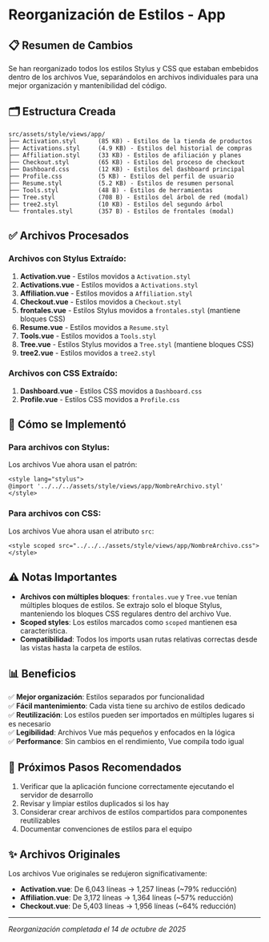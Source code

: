 # Reorganización de Estilos - App

## 📋 Resumen de Cambios

Se han reorganizado todos los estilos Stylus y CSS que estaban embebidos dentro de los archivos Vue, separándolos en archivos individuales para una mejor organización y mantenibilidad del código.

## 🗂️ Estructura Creada

```
src/assets/style/views/app/
├── Activation.styl      (85 KB) - Estilos de la tienda de productos
├── Activations.styl     (4.9 KB) - Estilos del historial de compras
├── Affiliation.styl     (33 KB) - Estilos de afiliación y planes
├── Checkout.styl        (65 KB) - Estilos del proceso de checkout
├── Dashboard.css        (12 KB) - Estilos del dashboard principal
├── Profile.css          (5 KB) - Estilos del perfil de usuario
├── Resume.styl          (5.2 KB) - Estilos de resumen personal
├── Tools.styl           (48 B) - Estilos de herramientas
├── Tree.styl            (708 B) - Estilos del árbol de red (modal)
├── tree2.styl           (10 KB) - Estilos del segundo árbol
└── frontales.styl       (357 B) - Estilos de frontales (modal)
```

## ✅ Archivos Procesados

### Archivos con Stylus Extraído:
1. **Activation.vue** - Estilos movidos a `Activation.styl`
2. **Activations.vue** - Estilos movidos a `Activations.styl`
3. **Affiliation.vue** - Estilos movidos a `Affiliation.styl`
4. **Checkout.vue** - Estilos movidos a `Checkout.styl`
5. **frontales.vue** - Estilos Stylus movidos a `frontales.styl` (mantiene bloques CSS)
6. **Resume.vue** - Estilos movidos a `Resume.styl`
7. **Tools.vue** - Estilos movidos a `Tools.styl`
8. **Tree.vue** - Estilos Stylus movidos a `Tree.styl` (mantiene bloques CSS)
9. **tree2.vue** - Estilos movidos a `tree2.styl`

### Archivos con CSS Extraído:
1. **Dashboard.vue** - Estilos CSS movidos a `Dashboard.css`
2. **Profile.vue** - Estilos CSS movidos a `Profile.css`

## 🔧 Cómo se Implementó

### Para archivos con Stylus:
Los archivos Vue ahora usan el patrón:
```vue
<style lang="stylus">
@import '../../../assets/style/views/app/NombreArchivo.styl'
</style>
```

### Para archivos con CSS:
Los archivos Vue ahora usan el atributo `src`:
```vue
<style scoped src="../../../assets/style/views/app/NombreArchivo.css"></style>
```

## ⚠️ Notas Importantes

- **Archivos con múltiples bloques**: `frontales.vue` y `Tree.vue` tenían múltiples bloques de estilos. Se extrajo solo el bloque Stylus, manteniendo los bloques CSS regulares dentro del archivo Vue.
- **Scoped styles**: Los estilos marcados como `scoped` mantienen esa característica.
- **Compatibilidad**: Todos los imports usan rutas relativas correctas desde las vistas hasta la carpeta de estilos.

## 📊 Beneficios

✅ **Mejor organización**: Estilos separados por funcionalidad  
✅ **Fácil mantenimiento**: Cada vista tiene su archivo de estilos dedicado  
✅ **Reutilización**: Los estilos pueden ser importados en múltiples lugares si es necesario  
✅ **Legibilidad**: Archivos Vue más pequeños y enfocados en la lógica  
✅ **Performance**: Sin cambios en el rendimiento, Vue compila todo igual  

## 🚀 Próximos Pasos Recomendados

1. Verificar que la aplicación funcione correctamente ejecutando el servidor de desarrollo
2. Revisar y limpiar estilos duplicados si los hay
3. Considerar crear archivos de estilos compartidos para componentes reutilizables
4. Documentar convenciones de estilos para el equipo

## ✨ Archivos Originales

Los archivos Vue originales se redujeron significativamente:
- **Activation.vue**: De 6,043 líneas → 1,257 líneas (~79% reducción)
- **Affiliation.vue**: De 3,172 líneas → 1,364 líneas (~57% reducción)
- **Checkout.vue**: De 5,403 líneas → 1,956 líneas (~64% reducción)

---
*Reorganización completada el 14 de octubre de 2025*

